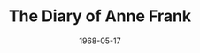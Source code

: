 ---
title: The Diary of Anne Frank
date: 1968-05-17
opening_date: 1968-05-17
closing_date: 1968-06-01
layout: productions
playbill:
Theatre: Theatre Jacksonville
Venue: Little Theatre
cast:
- Mr. Frank: Robert Niemyer
- Miep: Diana Coble
- Mrs. Van Daan: Evelyn Nehl
- Mr. Van Daan: Norman Howard
- Peter Van Daan: David Whitfield
- Mrs. Frank: Pamela Garmon
- Margot Frank: Kay Bailey
- Anne Frank: Karen Suhrer
- Mr. Kraler: Walter Hyams
- Mr. Dussel: Emanuel Ehrlich
crew:
- Director: Robert Knowles
- Scenic Design: Phil Fitzpatrick
- Stage Manager:
  - Fernando Velandia
  - Ray Navorre
- Lighting:
  - Bill Bacon
  - Lois Navarre
  - Ham Waddell
- Sound: Harriet Miltenberg
- Costumes:
  - Jean Fullerton
  - Mary B. Coyle
  - Deborah Dunn
- Properties:
  - Katie Raven
  - Mary Frances Thornhill
  - Magaret Winstead
  - Mary Ellen Calhoun
  - Rike Wensing
  - Lois Navarre
  - Janet L. McCue
  - Gladys Dale
  - Mary B. Coyle
  - Jan Davis
  - Judy DeSane
  - Linda Bell
- Make-up: Terry McIntire
- Set Construction:
  - Lauren Murray
  - Nancy Fitzpatrick
  - Mary Ellen Calhoun
  - Edith Gooding
  - Nancy Kaye
  - Betty Lou Burket
  - Willie Franklin
---